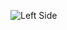 ![Left Side](https://github.com/wroqabatyacaesar2023/CaesarProject/assets/145048454/6a2b0d93-d0e3-4941-96a1-f086b99ee061)
